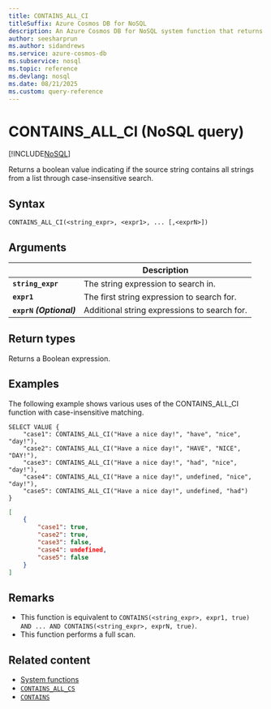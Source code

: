 ```yaml
---
title: CONTAINS_ALL_CI
titleSuffix: Azure Cosmos DB for NoSQL
description: An Azure Cosmos DB for NoSQL system function that returns a boolean value indicating if the source string contains all strings from a list through case-insensitive search.
author: seesharprun
ms.author: sidandrews
ms.service: azure-cosmos-db
ms.subservice: nosql
ms.topic: reference
ms.devlang: nosql
ms.date: 08/21/2025
ms.custom: query-reference
---
```


# CONTAINS_ALL_CI (NoSQL query)

[!INCLUDE[NoSQL](../../includes/appliesto-nosql.md)]

Returns a boolean value indicating if the source string contains all strings from a list through case-insensitive search.

## Syntax

```nosql
CONTAINS_ALL_CI(<string_expr>, <expr1>, ... [,<exprN>])  
```  

## Arguments

| | Description |
| --- | --- |
| **`string_expr`** | The string expression to search in. |
| **`expr1`** | The first string expression to search for. |
| **`exprN` *(Optional)*** | Additional string expressions to search for. |

## Return types

Returns a Boolean expression.

## Examples

The following example shows various uses of the CONTAINS_ALL_CI function with case-insensitive matching.

```nosql
SELECT VALUE {
    "case1": CONTAINS_ALL_CI("Have a nice day!", "have", "nice", "day!"),
    "case2": CONTAINS_ALL_CI("Have a nice day!", "HAVE", "NICE", "DAY!"),
    "case3": CONTAINS_ALL_CI("Have a nice day!", "had", "nice", "day!"),
    "case4": CONTAINS_ALL_CI("Have a nice day!", undefined, "nice", "day!"),
    "case5": CONTAINS_ALL_CI("Have a nice day!", undefined, "had")
}
```

```json
[
    {
        "case1": true,
        "case2": true,
        "case3": false,
        "case4": undefined,
        "case5": false
    }
]
```

## Remarks

- This function is equivalent to `CONTAINS(<string_expr>, expr1, true) AND ... AND CONTAINS(<string_expr>, exprN, true)`.
- This function performs a full scan.

## Related content

- [System functions](system-functions.yml)
- [`CONTAINS_ALL_CS`](contains-all-cs.md)
- [`CONTAINS`](contains.md)
